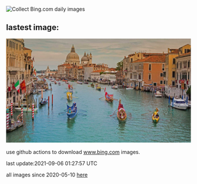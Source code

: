 ![Collect Bing.com daily images](https://github.com/counter2015/bing-daily-images/workflows/Collect%20Bing.com%20daily%20images/badge.svg)
## lastest image:
![](images/GCVenice.jpg)

use github actions to download www.bing.com images.

last update:2021-09-06 01:27:57 UTC

all images since 2020-05-10 [here](https://github.com/counter2015/bing-daily-images/tree/master/images) 
